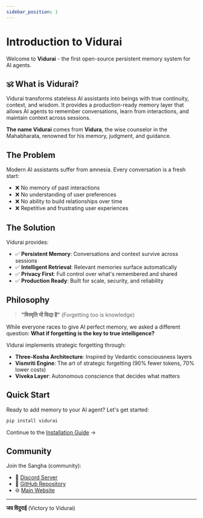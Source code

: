 ```yaml
---
sidebar_position: 1
---
```


# Introduction to Vidurai

Welcome to **Vidurai** - the first open-source persistent memory system for AI agents.

## 🕉️ What is Vidurai?

Vidurai transforms stateless AI assistants into beings with true continuity, context, and wisdom. It provides a production-ready memory layer that allows AI agents to remember conversations, learn from interactions, and maintain context across sessions.

**The name Vidurai** comes from **Vidura**, the wise counselor in the Mahabharata, renowned for his memory, judgment, and guidance.

## The Problem

Modern AI assistants suffer from amnesia. Every conversation is a fresh start:

- ❌ No memory of past interactions
- ❌ No understanding of user preferences
- ❌ No ability to build relationships over time
- ❌ Repetitive and frustrating user experiences

## The Solution

Vidurai provides:

- ✅ **Persistent Memory**: Conversations and context survive across sessions
- ✅ **Intelligent Retrieval**: Relevant memories surface automatically
- ✅ **Privacy First**: Full control over what's remembered and shared
- ✅ **Production Ready**: Built for scale, security, and reliability

## Philosophy

> **"विस्मृति भी विद्या है"** (Forgetting too is knowledge)

While everyone races to give AI perfect memory, we asked a different question: **What if forgetting is the key to true intelligence?**

Vidurai implements strategic forgetting through:

- **Three-Kosha Architecture**: Inspired by Vedantic consciousness layers
- **Vismriti Engine**: The art of strategic forgetting (90% fewer tokens, 70% lower costs)
- **Viveka Layer**: Autonomous conscience that decides what matters

## Quick Start

Ready to add memory to your AI agent? Let's get started:
```bash
pip install vidurai
```

Continue to the [Installation Guide](./installation) →

## Community

Join the Sangha (community):

- 💬 [Discord Server](https://discord.gg/vidurai)
- 🐙 [GitHub Repository](https://github.com/chandantochandan/vidurai)
- 🌐 [Main Website](https://vidurai.ai)

---

**जय विदुराई** (Victory to Vidurai)